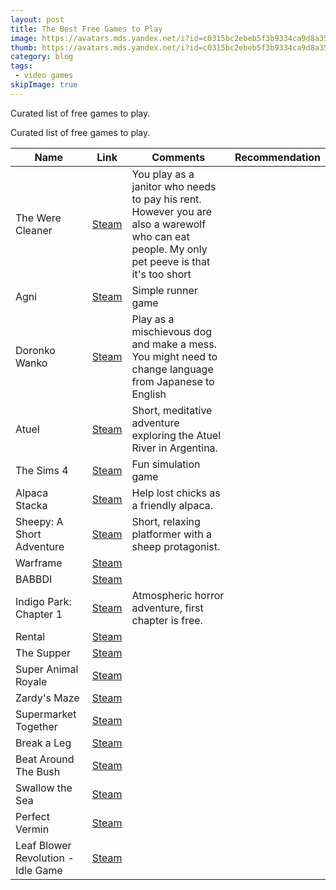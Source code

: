 ```yaml
---
layout: post
title: The Best Free Games to Play
image: https://avatars.mds.yandex.net/i?id=c0315bc2ebeb5f3b9334ca9d8a35bf629afb02bd-5142520-images-thumbs&n=13
thumb: https://avatars.mds.yandex.net/i?id=c0315bc2ebeb5f3b9334ca9d8a35bf629afb02bd-5142520-images-thumbs&n=13
category: blog
tags:
 - video games
skipImage: true
---
```



Curated list of free games to play.<!-- truncate_here -->

Curated list of free games to play.

| Name | Link | Comments | Recommendation |
|------|------|----------|----------------|
| The Were Cleaner | [Steam](https://store.steampowered.com/app/2795000/The_WereCleaner/) |You play as a janitor who needs to pay his rent. However you are also a warewolf who can eat people. My only pet peeve is that it's too short| 
| Agni | [Steam](https://store.steampowered.com/app/1822340/AGNI/) | Simple runner game |
| Doronko Wanko | [Steam](https://store.steampowered.com/app/2512840/DORONKO_WANKO/) | Play as a mischievous dog and make a mess. You might need to change language from Japanese to English |
| Atuel | [Steam](https://store.steampowered.com/app/2794330/Atuel/) | Short, meditative adventure exploring the Atuel River in Argentina. |
| The Sims 4 | [Steam](https://store.steampowered.com/app/1222670/The_Sims_4/) | Fun simulation game |
| Alpaca Stacka | [Steam](https://store.steampowered.com/app/1655140/Alpaca_Stacka/) | Help lost chicks as a friendly alpaca. |
| Sheepy: A Short Adventure | [Steam](https://store.steampowered.com/app/1568400/Sheepy_A_Short_Adventure/) | Short, relaxing platformer with a sheep protagonist. |
| Warframe | [Steam](https://store.steampowered.com/app/230410/Warframe/) | |
| BABBDI | [Steam](https://store.steampowered.com/app/2240530/BABBDI/) | |
| Indigo Park: Chapter 1 | [Steam](https://store.steampowered.com/app/2504480/Indigo_Park_Chapter_1/) | Atmospheric horror adventure, first chapter is free. |
| Rental  | [Steam](https://store.steampowered.com/app/2796550/Rental/) | | 
| The Supper | [Steam](https://store.steampowered.com/app/1171370/The_Supper/) |  |
| Super Animal Royale | [Steam](https://store.steampowered.com/app/843380/Super_Animal_Royale/) | |
| Zardy's Maze | [Steam](https://store.steampowered.com/app/1484800/Zardys_Maze/) | |
| Supermarket Together | [Steam](https://store.steampowered.com/app/2709570/Supermarket_Together/) | |
| Break a Leg | [Steam](https://store.steampowered.com/app/3022110/Break_a_Leg/) | |
| Beat Around The Bush | [Steam](https://store.steampowered.com/app/3099730/Beat_Around_The_Bush/) | |
| Swallow the Sea | [Steam](https://store.steampowered.com/app/1511860/Swallow_the_Sea/) | |
| Perfect Vermin | [Steam](https://store.steampowered.com/app/1416130/Perfect_Vermin/) | |
| Leaf Blower Revolution - Idle Game | [Steam](https://store.steampowered.com/app/1468260/Leaf_Blower_Revolution__Idle_Game/) | |